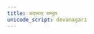 ```yaml
---
title: अद्भ्यस् सम्भूतः
unicode_script: devanagari
---
```


<div class="js_include" url="/vedAH/yajuH/taittirIyam/AraNyakam/vishvAsa-prastutiH/03/39-40_adbhyas_sambhUtaH"  newLevelForH1="2" includeTitle="false"> </div>  
